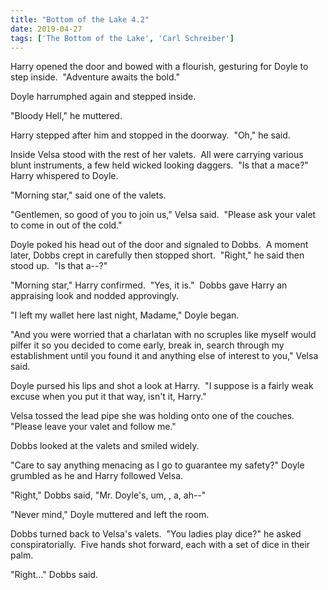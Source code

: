 ```yaml
---
title: "Bottom of the Lake 4.2"
date: 2019-04-27
tags: ['The Bottom of the Lake', 'Carl Schreiber']
---
```


Harry opened the door and bowed with a flourish, gesturing for Doyle to step inside.  "Adventure awaits the bold."

Doyle harrumphed again and stepped inside.

"Bloody Hell," he muttered.

Harry stepped after him and stopped in the doorway.  "Oh," he said.

Inside Velsa stood with the rest of her valets.  All were carrying various blunt instruments, a few held wicked looking daggers.  "Is that a mace?" Harry whispered to Doyle.

"Morning star," said one of the valets.

"Gentlemen, so good of you to join us," Velsa said.  "Please ask your valet to come in out of the cold."

Doyle poked his head out of the door and signaled to Dobbs.  A moment later, Dobbs crept in carefully then stopped short.  "Right," he said then stood up.  "Is that a--?"

"Morning star," Harry confirmed.  "Yes, it is."  Dobbs gave Harry an appraising look and nodded approvingly.

"I left my wallet here last night, Madame," Doyle began.

"And you were worried that a charlatan with no scruples like myself would pilfer it so you decided to come early, break in, search through my establishment until you found it and anything else of interest to you," Velsa said.

Doyle pursed his lips and shot a look at Harry.  "I suppose is a fairly weak excuse when you put it that way, isn't it, Harry."

Velsa tossed the lead pipe she was holding onto one of the couches.  "Please leave your valet and follow me."

Dobbs looked at the valets and smiled widely.

"Care to say anything menacing as I go to guarantee my safety?" Doyle grumbled as he and Harry followed Velsa.

"Right," Dobbs said, "Mr. Doyle's, um, , a, ah--"

"Never mind," Doyle muttered and left the room.

Dobbs turned back to Velsa's valets.  "You ladies play dice?" he asked conspiratorially.  Five hands shot forward, each with a set of dice in their palm.

"Right..." Dobbs said.
